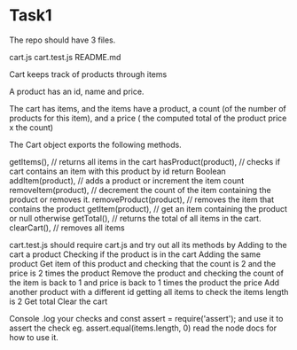 # Task1
The repo should have 3 files.

cart.js
cart.test.js
README.md

Cart keeps track of products through items

A product has an id, name and price.

The cart has items, and the items have a product, a count (of the number of products for this item), and a price ( the computed total of the product price x the count)

The Cart object exports the following methods.

getItems(), // returns all items in the cart
hasProduct(product), // checks if cart contains an item with this product by id return Boolean 
addItem(product), // adds a product or increment the item count
removeItem(product), // decrement the count of the item containing the product or removes it.
removeProduct(product), // removes the item that contains the product 
getItem(product), // get an item containing the product or null otherwise
getTotal(), // returns the total of all items in the cart.
clearCart(), // removes all items

cart.test.js should require cart.js and try out all its methods by
Adding to the cart a product
Checking if the product is in the cart
Adding the same product
Get item of this product and checking that the count is 2 and the price is 2 times the product 
Remove the product and checking the count of the item is back to 1 and price is back to 1 times the product the price 
Add another product with a different id getting all items to check the items length is 2
Get total
Clear the cart

Console .log your checks
and const assert = require('assert'); and use it to assert the check
eg. assert.equal(items.length, 0) read the node docs for how to use it.
